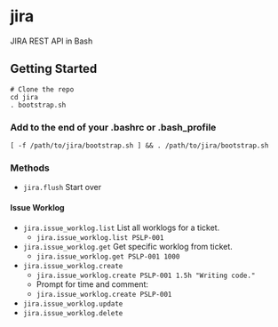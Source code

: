 # jira
JIRA REST API in Bash

## Getting Started

```
# Clone the repo
cd jira
. bootstrap.sh
```

### Add to the end of your .bashrc or .bash_profile

`[ -f /path/to/jira/bootstrap.sh ] && . /path/to/jira/bootstrap.sh`

### Methods

* `jira.flush` Start over

#### Issue Worklog

* `jira.issue_worklog.list` List all worklogs for a ticket.
  * `jira.issue_worklog.list PSLP-001`
* `jira.issue_worklog.get` Get specific worklog from ticket.
  * `jira.issue_worklog.get PSLP-001 1000`
* `jira.issue_worklog.create`
  * `jira.issue_worklog.create PSLP-001 1.5h "Writing code."`
  * Prompt for time and comment:
  * `jira.issue_worklog.create PSLP-001`
* `jira.issue_worklog.update`
* `jira.issue_worklog.delete`
